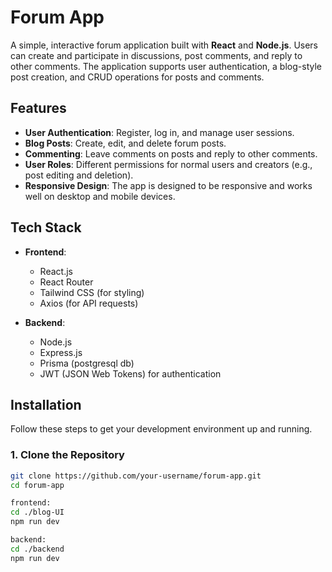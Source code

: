 # Forum App

A simple, interactive forum application built with **React** and **Node.js**. Users can create and participate in discussions, post comments, and reply to other comments. The application supports user authentication, a blog-style post creation, and CRUD operations for posts and comments.

## Features

- **User Authentication**: Register, log in, and manage user sessions.
- **Blog Posts**: Create, edit, and delete forum posts.
- **Commenting**: Leave comments on posts and reply to other comments.
- **User Roles**: Different permissions for normal users and creators (e.g., post editing and deletion).
- **Responsive Design**: The app is designed to be responsive and works well on desktop and mobile devices.

## Tech Stack

- **Frontend**:
  - React.js
  - React Router
  - Tailwind CSS (for styling)
  - Axios (for API requests)

- **Backend**:
  - Node.js
  - Express.js
  - Prisma (postgresql db)
  - JWT (JSON Web Tokens) for authentication

## Installation

Follow these steps to get your development environment up and running.

### 1. Clone the Repository

```bash
git clone https://github.com/your-username/forum-app.git
cd forum-app

frontend:
cd ./blog-UI
npm run dev

backend:
cd ./backend
npm run dev

